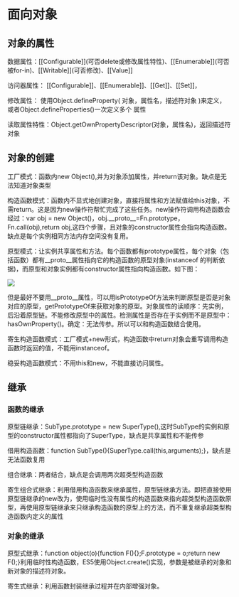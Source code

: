 # 面向对象

## 对象的属性

数据属性：\[\[Configurable\]\]\(可否delete或修改属性特性\)、\[\[Enumerable\]\]\(可否被for-in\)、\[\[Writable\]\]\(可否修改\)、\[\[Value\]\]

访问器属性： \[\[Configurable\]\]、\[\[Enumerable\]\]、\[\[Get\]\]、\[\[Set\]\]，

修改属性： 使用Object.defineProperty\( 对象，属性名，描述符对象 \)来定义， 或者Object.defineProperties\(\)一次定义多个 属性

读取属性特性：Object.getOwnPropertyDescriptor\(对象，属性名\)，返回描述符对象

## 对象的创建

工厂模式：函数内new Object\(\),并为对象添加属性，并return该对象。缺点是无法知道对象类型

构造函数模式：函数内不显式地创建对象，直接将属性和方法赋值给this对象，不需return。这是因为new操作符帮忙完成了这些任务。new操作符调用构造函数会经过：var obj = new Object\(\)，obj.\_\_proto\_\_=Fn.prototype，Fn.call\(obj\),return obj,这四个步骤，且对象的constructor属性会指向构造函数。缺点是每个实例相同方法内存空间没有复用。

原型模式：让实例共享属性和方法。每个函数都有prototype属性，每个对象（包括函数）都有\_\_proto\_\_属性指向它的构造函数的原型对象\(instanceof 的判断依据\)，而原型和对象实例都有constructor属性指向构造函数。如下图：

![](http://7xqrzp.com1.z0.glb.clouddn.com/QQ%E5%9B%BE%E7%89%8720160730170753.png)

但是最好不要用\_\_proto\_\_属性，可以用isPrototypeOf方法来判断原型是否是对象对应的原型，getPrototypeOf来获取对象的原型。对象属性的读顺序：先实例，后沿着原型链。不能修改原型中的属性。检测属性是否存在于实例而不是原型中：hasOwnProperty\(\)。确定：无法传参。所以可以和构造函数结合使用。

寄生构造函数模式：工厂模式+new形式，构造函数中return对象会重写调用构造函数时返回的值，不能用instanceof。

稳妥构造函数模式：不用this和new，不能直接访问属性。

## 继承

### 函数的继承

原型链继承：SubType.prototype = new SuperType\(\),这时SubType的实例和原型的constructor属性都指向了SuperType，缺点是共享属性和不能传参

借用构造函数：function SubType\(\){SuperType.call\(this,arguments\);}，缺点是无法函数复用

组合继承：两者结合，缺点是会调用两次超类型构造函数

寄生组合式继承：利用借用构造函数来继承属性，原型链继承方法。即把直接使用原型链继承的new改为，使用临时性没有属性的构造函数来指向超类型构造函数原型，再使用原型链继承来只继承构造函数的原型上的方法，而不重复继承超类型构造函数内定义的属性

### 对象的继承

原型式继承：function object\(o\){function F\(\){};F.prototype = o;return new F\(\);}利用临时性构造函数，ES5使用Object.create\(\)实现，参数是被继承的对象和新对象的描述符对象。

寄生式继承：利用函数封装继承过程并在内部增强对象。





